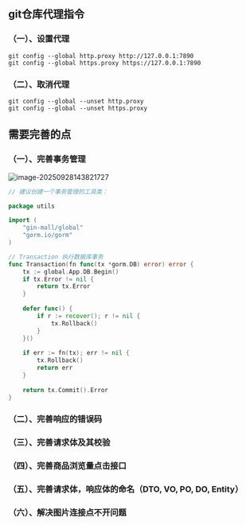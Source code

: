 ## git仓库代理指令

### （一）、设置代理

```shell
git config --global http.proxy http://127.0.0.1:7890
git config --global https.proxy https://127.0.0.1:7890
```

### （二）、取消代理

```shell
git config --global --unset http.proxy
git config --global --unset https.proxy
```



## 需要完善的点

### （一）、完善事务管理

![image-20250928143821727](C:\Users\baibiao\AppData\Roaming\Typora\typora-user-images\image-20250928143821727.png)

```go
// 建议创建一个事务管理的工具类： 

package utils

import (
    "gin-mall/global"
    "gorm.io/gorm"
)

// Transaction 执行数据库事务
func Transaction(fn func(tx *gorm.DB) error) error {
    tx := global.App.DB.Begin()
    if tx.Error != nil {
        return tx.Error
    }
    
    defer func() {
        if r := recover(); r != nil {
            tx.Rollback()
        }
    }()
    
    if err := fn(tx); err != nil {
        tx.Rollback()
        return err
    }
    
    return tx.Commit().Error
}
```
### （二）、完善响应的错误码

### （三）、完善请求体及其校验

### （四）、完善商品浏览量点击接口

### （五）、完善请求体，响应体的命名（DTO, VO, PO, DO, Entity）

### （六）、解决图片连接点不开问题


